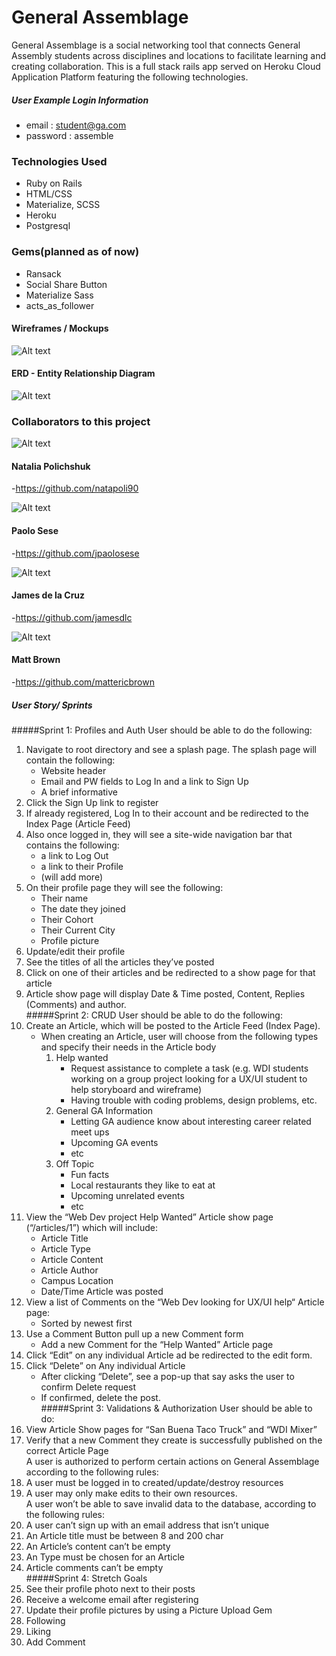 # General Assemblage

General Assemblage is a social networking tool that connects General Assembly students across disciplines and locations to facilitate learning and creating collaboration. This is a full stack rails app served on Heroku Cloud Application Platform featuring the following technologies.

##### User Example Login Information
- email : student@ga.com
- password : assemble

### Technologies Used

* Ruby on Rails
* HTML/CSS
* Materialize, SCSS
* Heroku
* Postgresql

### Gems(planned as of now)
* Ransack
* Social Share Button
* Materialize Sass
* acts_as_follower

#### Wireframes / Mockups

![Alt text](http://i.imgur.com/O5jZ5dW.png "Wireframes")

#### ERD - Entity Relationship Diagram

![Alt text](http://i.imgur.com/Cxo9187.png "ERD")

### Collaborators to this project

![Alt text](http://i.imgur.com/mU2Z2VF.png)
#### Natalia Polichshuk
-https://github.com/natapoli90

![Alt text](http://i.imgur.com/rjuE0ML.png)
#### Paolo Sese
-https://github.com/jpaolosese

![Alt text](http://i.imgur.com/Wfo9WTH.png)
#### James de la Cruz
-https://github.com/jamesdlc

![Alt text](http://i.imgur.com/E2QItNW.png)
#### Matt Brown
-https://github.com/mattericbrown

##### User Story/ Sprints
#####Sprint 1: Profiles and Auth
User should be able to do the following:<br />
1. Navigate to root directory and see a splash page.  The splash page will contain the following:<br />
    * Website header<br />
    * Email and PW fields to Log In and a link to Sign Up<br />
    * A brief informative<br />
2. Click the Sign Up link to register<br />
3. If already registered, Log In to their account and be redirected to the Index Page (Article Feed)<br />
4. Also once logged in, they will see a site-wide navigation bar that contains the following:<br />
    * a link to Log Out<br />
    * a link to their Profile<br />
    * (will add more)<br />
5. On their profile page they will see the following:<br />
    * Their name<br />
    * The date they joined<br />
    * Their Cohort<br />
    * Their Current City<br />
    * Profile picture<br />
6. Update/edit their profile<br />
7. See the titles of all the articles they’ve posted<br />
8. Click on one of their articles and be redirected to a show page for that article<br />
9. Article show page will display Date & Time posted, Content, Replies (Comments) and author.<br />
#####Sprint 2: CRUD
User should be able to do the following:<br />
1. Create an Article, which will be posted to the Article Feed (Index Page).<br />
    * When creating an Article, user will choose from the following types and specify their needs in the Article body<br />
        1. Help wanted<br />
            * Request assistance to complete a task (e.g. WDI students working on a group project looking for a UX/UI student to help storyboard and wireframe)<br />
            * Having trouble with coding problems, design problems, etc.<br />
        2. General GA Information<br />
            * Letting GA audience know about interesting career related meet ups<br />
            * Upcoming GA events<br />
            * etc<br />
        3. Off Topic<br />
            * Fun facts<br />
            * Local restaurants they like to eat at<br />
            * Upcoming unrelated events<br />
            * etc<br />
2. View the “Web Dev project Help Wanted” Article show page (“/articles/1”) which will include:<br />
    * Article Title<br />
    * Article Type<br />
    * Article Content<br />
    * Article Author<br />
    * Campus Location<br />
    * Date/Time Article was posted<br />
3. View a list of Comments on the “Web Dev looking for UX/UI help“ Article page:<br />
    * Sorted  by newest first<br />
4. Use a  Comment Button pull up a new Comment form<br />
    * Add a new Comment for the “Help Wanted” Article page<br />
5. Click “Edit” on any individual Article ad be redirected to the edit form.<br />
6. Click “Delete” on Any individual Article<br />
    * After clicking “Delete”, see a pop-up that say asks the user to confirm Delete request<br />
    * If confirmed, delete the post.<br />
#####Sprint 3: Validations & Authorization
User should be able to do:<br />
1. View Article Show pages for “San Buena Taco Truck” and “WDI Mixer”<br />
2. Verify that a new Comment they create is successfully published on the correct Article Page<br />
A user is authorized to perform certain actions on General Assemblage according to the following rules:
1. A user must be logged in to created/update/destroy resources<br />
2. A user may only make edits to their own resources.<br />
A user won’t be able to save invalid data to the database, according to the following rules:
1. A user can’t sign up with an email address that isn’t unique<br />
2. An Article title must be between 8 and 200 char<br />
3. An Article’s content can’t be empty<br />
4. An Type must be chosen for an Article<br />
5. Article comments can’t be empty<br />
#####Sprint 4: Stretch Goals
1. See their profile photo next to their posts<br />
2. Receive a welcome email after registering<br />
3. Update their profile pictures by using a Picture Upload Gem<br />
4. Following<br />
5. Liking<br />
6. Add Comment<br />
